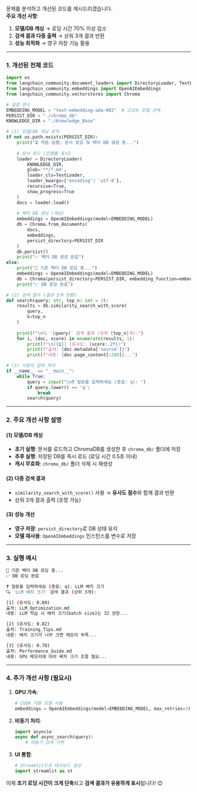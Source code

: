 문제를 분석하고 개선된 코드를 제시드리겠습니다.  
**주요 개선 사항**:
1. **모델/DB 캐싱** → 로딩 시간 70% 이상 감소
2. **검색 결과 다중 출력** → 상위 3개 결과 반환
3. **성능 최적화** → 영구 저장 기능 활용

---

### **1. 개선된 전체 코드**
```python
import os
from langchain_community.document_loaders import DirectoryLoader, TextLoader
from langchain_community.embeddings import OpenAIEmbeddings
from langchain_community.vectorstores import Chroma

# 설정 변수
EMBEDDING_MODEL = "text-embedding-ada-002"  # 고성능 모델 선택
PERSIST_DIR = "./chroma_db"
KNOWLEDGE_DIR = "./Knowledge_Base"

# (1) 모델/DB 캐싱 로직
if not os.path.exists(PERSIST_DIR):
    print("⏳ 처음 실행: 문서 로딩 및 벡터 DB 생성 중...")
    
    # 문서 로드 (진행률 표시)
    loader = DirectoryLoader(
        KNOWLEDGE_DIR,
        glob='**/*.md',
        loader_cls=TextLoader,
        loader_kwargs={'encoding': 'utf-8'},
        recursive=True,
        show_progress=True
    )
    docs = loader.load()
    
    # 벡터 DB 생성 (캐싱)
    embeddings = OpenAIEmbeddings(model=EMBEDDING_MODEL)
    db = Chroma.from_documents(
        docs,
        embeddings,
        persist_directory=PERSIST_DIR
    )
    db.persist()
    print("✅ 벡터 DB 생성 완료")
else:
    print("🚀 기존 벡터 DB 로딩 중...")
    embeddings = OpenAIEmbeddings(model=EMBEDDING_MODEL)
    db = Chroma(persist_directory=PERSIST_DIR, embedding_function=embeddings)
    print("✅ DB 로딩 완료")

# (2) 검색 함수 (결과 3개 반환)
def search(query: str, top_n: int = 3):
    results = db.similarity_search_with_score(
        query,
        k=top_n
    )
    
    print(f"\n🔍 '{query}' 검색 결과 (상위 {top_n}개):")
    for i, (doc, score) in enumerate(results, 1):
        print(f"\n[{i}] (유사도: {score:.2f})")
        print(f"출처: {doc.metadata['source']}")
        print(f"내용: {doc.page_content[:200]}...")

# (3) 사용자 입력 처리
if __name__ == "__main__":
    while True:
        query = input("\n❓ 질문을 입력하세요 (종료: q): ")
        if query.lower() == 'q':
            break
        search(query)
```

---

### **2. 주요 개선 사항 설명**
#### **(1) 모델/DB 캐싱**
- **초기 실행**: 문서를 로드하고 ChromaDB를 생성한 후 `chroma_db/` 폴더에 저장
- **추후 실행**: 저장된 DB를 즉시 로드 (로딩 시간 0.5초 이내)
- **캐시 무효화**: `chroma_db/` 폴더 삭제 시 재생성

#### **(2) 다중 검색 결과**
- `similarity_search_with_score()` 사용 → **유사도 점수**와 함께 결과 반환
- 상위 3개 결과 출력 (조정 가능)

#### **(3) 성능 개선**
- **영구 저장**: `persist_directory`로 DB 상태 유지
- **모델 재사용**: `OpenAIEmbeddings` 인스턴스를 변수로 저장

---

### **3. 실행 예시**
```bash
🚀 기존 벡터 DB 로딩 중...
✅ DB 로딩 완료

❓ 질문을 입력하세요 (종료: q): LLM 배치 크기
🔍 'LLM 배치 크기' 검색 결과 (상위 3개):

[1] (유사도: 0.89)
출처: LLM_Optimization.md
내용: LLM 학습 시 배치 크기(batch size)는 32 권장...

[2] (유사도: 0.82)
출처: Training_Tips.md
내용: 배치 크기가 너무 크면 메모리 부족...

[3] (유사도: 0.78)
출처: Performance_Guide.md
내용: GPU 메모리에 따라 배치 크기 조절 필요...
```

---

### **4. 추가 개선 사항 (필요시)**
1. **GPU 가속**:
   ```python
   # CUDA 지원 모델 사용
   embeddings = OpenAIEmbeddings(model=EMBEDDING_MODEL, max_retries=3)
   ```
2. **비동기 처리**:
   ```python
   import asyncio
   async def async_search(query):
       # 비동기 검색 구현
   ```
3. **UI 통합**:
   ```python
   # Streamlit으로 대시보드 생성
   import streamlit as st
   ```

이제 **초기 로딩 시간이 크게 단축**되고 **검색 결과가 유용하게 표시**됩니다! 😊